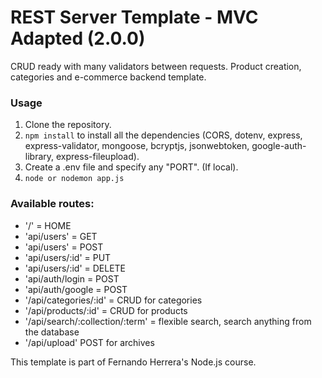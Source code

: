 # REST Server Template - MVC Adapted (2.0.0)
CRUD ready with many validators between requests. Product creation, categories and e-commerce backend template.

### Usage
1. Clone the repository.
2. ```npm install``` to install all the dependencies (CORS, dotenv, express, express-validator, mongoose, bcryptjs, jsonwebtoken, google-auth-library, express-fileupload).
3. Create a .env file and specify any "PORT". (If local).
4. ```node or nodemon app.js```


### Available routes:
+ '/' = HOME
+ 'api/users' = GET
+ 'api/users' = POST
+ 'api/users/:id' = PUT
+ 'api/users/:id' = DELETE
+ 'api/auth/login = POST
+ 'api/auth/google = POST
+ '/api/categories/:id' = CRUD for categories
+ '/api/products/:id' = CRUD for products
+ '/api/search/:collection/:term' = flexible search, search anything from the database
+ '/api/upload' POST for archives


This template is part of Fernando Herrera's Node.js course. 
